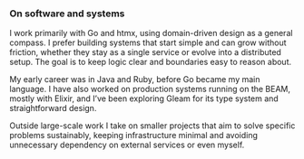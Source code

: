 ### On software and systems

I work primarily with Go and htmx, using domain-driven design as a general compass. I prefer building systems that start simple and can grow without friction, whether they stay as a single service or evolve into a distributed setup. The goal is to keep logic clear and boundaries easy to reason about.

My early career was in Java and Ruby, before Go became my main language. I have also worked on production systems running on the BEAM, mostly with Elixir, and I’ve been exploring Gleam for its type system and straightforward design.

Outside large-scale work I take on smaller projects that aim to solve specific problems sustainably, keeping infrastructure minimal and avoiding unnecessary dependency on external services or even myself.


